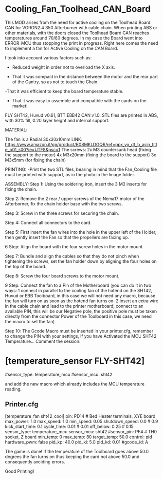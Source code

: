 # Cooling_Fan_Toolhead_CAN_Board
This MOD arises from the need for active cooling on the Toolhead Board CAN for VORON2.4 350 Afterburner with cable chain. When printing ABS or other materials, with the doors closed the Toolhead Board CAN reaches temperatures around 70/80 degrees. In my case the Board went into ERROR_MCU thus stopping the print in progress.
Right here comes the need to implement a fan for Active Cooling on the CAN Board.

I took into account various factors such as:

- Reduced weight in order not to overload the X axis.

- That it was compact in the distance between the motor and the rear part of the Gantry, so as not to touch the Chain.

-That it was efficient to keep the board temperature stable.

- That it was easy to assemble and compatible with the cards on the market:

FLY SHT42, Huvud v0.61, BTT EBB42 CAN v1.0.
STL files are printed in ABS, with 30% fill, 0.20 layer height and internal support.


MATERIAL:

The fan is a Radial 30x30x10mm LINK: https://www.amazon.it/gp/product/B08MKLDGQR/ref=ppx_yo_dt_b_asin_title_o01_s00?ie=UTF8&psc=1
The screws: 2x M3 countersunk head (fixing the support to the motor) 4x M3x20mm (fixing the board to the support) 3x M3x5mm (for fixing the chain)


PRINTING:
-Print the two STL files, bearing in mind that the Fan_Cooling file must be printed with support, as in the photo in the Image folder.


ASSEMBLY:
Step 1: Using the soldering iron, insert the 3 M3 inserts for fixing the chain.

Step 2: Remove the 2 rear / upper screws of the Nema17 motor of the Afterborner, fix the chain holder base with the two screws.


Step 3: Screw in the three screws for securing the chain.


Step 4: Connect all connectors to the card.


Step 5: First insert the fan wires into the hole in the upper left of the Holder, then gently insert the Fan so that the propellers are facing up.


6 Step: Align the board with the four screw holes in the motor mount.


Step 7: Bundle and align the cables so that they do not pinch when tightening the screws, set the fan holder down by aligning the four holes on the top of the board.


Step 8: Screw the four board screws to the motor mount.


9 Step: Connect the fan to a Pin of the Motherboard (you can do it in two ways: 1 connect in parallel to the cooling fan of the hotend on the SHT42, Huvud or EBB Toolboard, in this case we will not need any macro, because the fan will turn on as soon as the hotend fan turns on. 2 insert an extra wire in the cable chain and lead to the printer motherboard, connect to an available PIN, this will be our Negative pole, the positive pole must be taken directly from the connector Power of the Toolboard in this case, we need the macro to set the fan)

Step 10: The Gcode Macro must be inserted in your printer.cfg, remember to change the PIN with your settings, if you have Activated the MCU SHT42 Temperature... 
Comment the session:


# [temperature_sensor FLY-SHT42]
#sensor_type: temperature_mcu
#sensor_mcu: sht42

and add the new macro which already includes the MCU temperature reading.


## Printer.cfg
[temperature_fan sht42_cool]
pin: PD14 # Bed Heater terminals, XYE board
max_power: 1.0
max_speed: 1.0
min_speed: 0.05
shutdown_speed: 0.0 # 0.9
kick_start_time: 0.1
cycle_time: 0.01 # 0.01
off_below: 0.25 # 0.15
sensor_type: temperature_mcu
sensor_mcu: sht42
#sensor_pin: PF4 # TH0 socket, Z board
min_temp: 0
max_temp: 80
target_temp: 50.0
control: pid
hardware_pwm: false
pid_kp: 40.0
pid_ki: 5.0
pid_kd: 0.01
#gcode_id: A

The game is done! If the temperature of the Toolboard goes above 50.0 degrees the fan turns on thus keeping the card not above 50.0 and consequently avoiding errors.

Good Printing!
